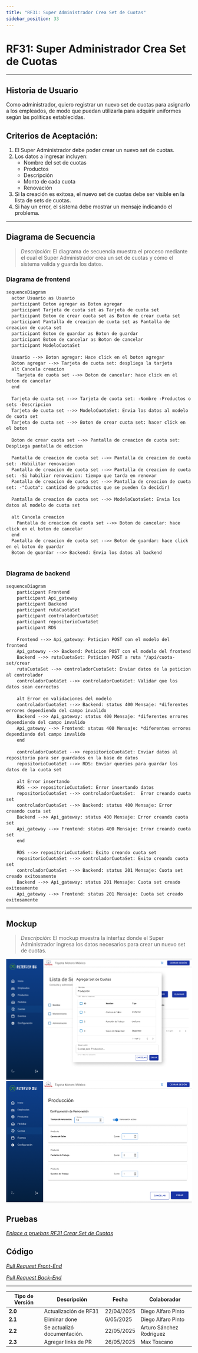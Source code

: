 ```yaml
---
title: "RF31: Super Administrador Crea Set de Cuotas"
sidebar_position: 33
---
```


# RF31: Super Administrador Crea Set de Cuotas

---

## Historia de Usuario

Como administrador, quiero registrar un nuevo set de cuotas para asignarlo a los empleados, de modo que puedan utilizarla para adquirir uniformes según las políticas establecidas.

## **Criterios de Aceptación:**

1. El Super Administrador debe poder crear un nuevo set de cuotas.
2. Los datos a ingresar incluyen:
   - Nombre del set de cuotas
   - Productos
   - Descripción
   - Monto de cada cuota
   - Renovación
3. Si la creación es exitosa, el nuevo set de cuotas debe ser visible en la lista de sets de cuotas.
4. Si hay un error, el sistema debe mostrar un mensaje indicando el problema.

---

## **Diagrama de Secuencia**

> _Descripción_: El diagrama de secuencia muestra el proceso mediante el cual el Super Administrador crea un set de cuotas y cómo el sistema valida y guarda los datos.

### Diagrama de frontend

```mermaid
sequenceDiagram
  actor Usuario as Usuario
  participant Boton agregar as Boton agregar
  participant Tarjeta de cuota set as Tarjeta de cuota set
  participant Boton de crear cuota set as Boton de crear cuota set
  participant Pantalla de creacion de cuota set as Pantalla de creacion de cuota set
  participant Boton de guardar as Boton de guardar
  participant Boton de cancelar as Boton de cancelar
  participant ModeloCuotaSet

  Usuario -->> Boton agregar: Hace click en el boton agregar
  Boton agregar -->> Tarjeta de cuota set: despliega la tarjeta
  alt Cancela creacion
    Tarjeta de cuota set -->> Boton de cancelar: hace click en el boton de cancelar
  end

  Tarjeta de cuota set -->> Tarjeta de cuota set: -Nombre -Productos o sets -Descripcion
  Tarjeta de cuota set -->> ModeloCuotaSet: Envia los datos al modelo de cuota set
  Tarjeta de cuota set -->> Boton de crear cuota set: hacer click en el boton

  Boton de crear cuota set -->> Pantalla de creacion de cuota set: Despliega pantalla de edicion

  Pantalla de creacion de cuota set -->> Pantalla de creacion de cuota set: -Habilitar renovacion
  Pantalla de creacion de cuota set -->> Pantalla de creacion de cuota set: -Si habiliar renovacion: tiempo que tarda en renovar
  Pantalla de creacion de cuota set -->> Pantalla de creacion de cuota set: -"Cuota": cantidad de productos que se pueden (a decidir)

  Pantalla de creacion de cuota set -->> ModeloCuotaSet: Envia los datos al modelo de cuota set

  alt Cancela creacion
    Pantalla de creacion de cuota set -->> Boton de cancelar: hace click en el boton de cancelar
  end
  Pantalla de creacion de cuota set -->> Boton de guardar: hace click en el boton de guardar
  Boton de guardar -->> Backend: Envia los datos al backend


```

### Diagrama de backend

```mermaid
sequenceDiagram
    participant Frontend
    participant Api_gateway
    participant Backend
    participant rutaCuotaSet
    participant controladorCuotaSet
    participant repositorioCuotaSet
    participant RDS

    Frontend -->> Api_gateway: Peticion POST con el modelo del frontend
    Api_gateway -->> Backend: Peticion POST con el modelo del frontend
    Backend -->> rutaCuotaSet: Peticion POST a ruta "/api/cuota-set/crear
    rutaCuotaSet -->> controladorCuotaSet: Enviar datos de la peticion al controlador
    controladorCuotaSet -->> controladorCuotaSet: Validar que los datos sean correctos

    alt Error en validaciones del modelo
    controladorCuotaSet -->> Backend: status 400 Mensaje: *diferentes errores dependiendo del campo invalido
    Backend -->> Api_gateway: status 400 Mensaje: *diferentes errores dependiendo del campo invalido
    Api_gateway -->> Frontend: status 400 Mensaje: *diferentes errores dependiendo del campo invalido
    end

    controladorCuotaSet -->> repositorioCuotaSet: Enviar datos al repositorio para ser guardados en la base de datos
    repositorioCuotaSet -->> RDS: Enviar queries para guardar los datos de la cuota set

    alt Error insertando
    RDS -->> repositorioCuotaSet: Error insertando datos
    repositorioCuotaSet -->> controladorCuotaSet:  Error creando cuota set
    controladorCuotaSet -->> Backend: status 400 Mensaje: Error creando cuota set
    Backend -->> Api_gateway: status 400 Mensaje: Error creando cuota set
    Api_gateway -->> Frontend: status 400 Mensaje: Error creando cuota set
    end

    RDS -->> repositorioCuotaSet: Exito creando cuota set
    repositorioCuotaSet -->> controladorCuotaSet: Exito creando cuota set
    controladorCuotaSet -->> Backend: status 201 Mensaje: Cuota set creado exitosamente
    Backend -->> Api_gateway: status 201 Mensaje: Cuota set creado exitosamente
    Api_gateway -->> Frontend: status 201 Mensaje: Cuota set creado exitosamente
```

---

## **Mockup**

> _Descripción_: El mockup muestra la interfaz donde el Super Administrador ingresa los datos necesarios para crear un nuevo set de cuotas.

![alt text](imagenes/RF31.png)
![alt text](imagenes/RF31.1.png)

## **Pruebas**

_<u>[Enlace a pruebas RF31 Crear Set de Cuotas](https://docs.google.com/spreadsheets/d/1NLGwGrGA5PVOEzLaqxa8Ts1D_Ng3QzzqNKWJYUzxD-M/edit?gid=1081535492#gid=1081535492)</u>_

## **Código**

_<u>[Pull Request Front-End](https://github.com/CodeAnd-Co/Frontend-Text-Lines/pull/13)</u>_

_<u>[Pull Request Back-End](https://github.com/CodeAnd-Co/Backend-textiles/pull/19)</u>_

---

| **Tipo de Versión** | **Descripción**             | **Fecha**  | **Colaborador**          |
| ------------------- | --------------------------- | ---------- | ------------------------ |
| **2.0**             | Actualización de RF31       | 22/04/2025 | Diego Alfaro Pinto       |
| **2.1**             | Eliminar done               | 6/05/2025  | Diego Alfaro Pinto       |
| **2.2**             | Se actualizó documentación. | 22/05/2025 | Arturo Sánchez Rodríguez |
| **2.3**             | Agregar links de PR         | 26/05/2025 | Max Toscano              |
